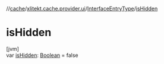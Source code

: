 //[cache](../../../index.md)/[xlitekt.cache.provider.ui](../index.md)/[InterfaceEntryType](index.md)/[isHidden](is-hidden.md)

# isHidden

[jvm]\
var [isHidden](is-hidden.md): [Boolean](https://kotlinlang.org/api/latest/jvm/stdlib/kotlin/-boolean/index.html) = false
